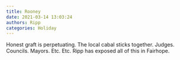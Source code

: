 ```yaml
---
title: Rooney
date: 2021-03-14 13:03:24
authors: Ripp
categories: Holiday
---
```


 Honest graft is perpetuating. The local cabal sticks together. Judges. Councils. Mayors. Etc. Etc. Ripp has exposed all of this in Fairhope.